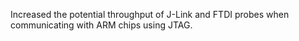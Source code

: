 Increased the potential throughput of J-Link and FTDI probes when communicating with ARM chips using JTAG.